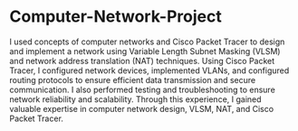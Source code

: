 # Computer-Network-Project
I used concepts of computer networks and Cisco Packet Tracer to design and implement a
network using Variable Length Subnet Masking (VLSM) and network address translation (NAT)
techniques. Using Cisco Packet Tracer, I configured network devices, implemented VLANs, and
configured routing protocols to ensure efficient data transmission and secure communication. I
also performed testing and troubleshooting to ensure network reliability and scalability.
Through this experience, I gained valuable expertise in computer network design, VLSM, NAT,
and Cisco Packet Tracer.
